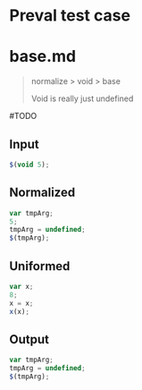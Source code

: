 # Preval test case

# base.md

> normalize > void > base
>
> Void is really just undefined

#TODO

## Input

`````js filename=intro
$(void 5);
`````

## Normalized

`````js filename=intro
var tmpArg;
5;
tmpArg = undefined;
$(tmpArg);
`````

## Uniformed

`````js filename=intro
var x;
8;
x = x;
x(x);
`````

## Output

`````js filename=intro
var tmpArg;
tmpArg = undefined;
$(tmpArg);
`````

